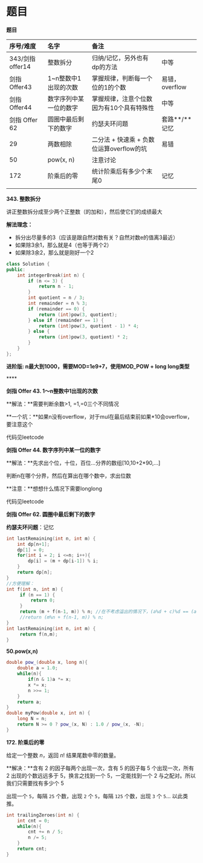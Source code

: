 # 题目



**题目**

| 序号/难度 | 名字 | 备注 |  |
| :--- | :--- | :--- | :--- |
| 343/剑指offer14 | 整数拆分 | 归纳/记忆，另外也有dp的方法 | 中等 |
| 剑指Offer43 | 1~n整数中1出现的次数 | 掌握规律，判断每一个位的1的个数 | 易错，overflow |
| 剑指Offer44 | 数字序列中某一位的数字 | 掌握规律，注意个位数因为有10个具有特殊性 | 中等 |
| 剑指 Offer 62 | 圆圈中最后剩下的数字 | 约瑟夫环问题 | 套路**/**记忆 |
| 29 | 两数相除 | 二分法 + 快速乘 + 负数位运算overflow的坑 | 易错 |
| 50 | pow\(x, n\) | 注意讨论 |  |
| 172 | 阶乘后的零 | 统计阶乘后有多少个末尾0 | 记忆 |
|  |  |  |  |



**343. 整数拆分**

讲正整数拆分成至少两个正整数（的加和），然后使它们的成绩最大

**解法理念：**

* 拆分出尽量多的3（应该是跟自然对数有关？自然对数e的值离3最近）
* 如果除3余1，那么就是4（也等于两个2）
* 如果除3余2，那么就是刚好一个2

```cpp
class Solution {
public:
    int integerBreak(int n) {
        if (n <= 3) {
            return n - 1;
        }
        int quotient = n / 3;
        int remainder = n % 3;
        if (remainder == 0) {
            return (int)pow(3, quotient);
        } else if (remainder == 1) {
            return (int)pow(3, quotient - 1) * 4;
        } else {
            return (int)pow(3, quotient) * 2;
        }
    }
};
```

**进阶版: n最大到1000，需要MOD=1e9+7，使用MOD\_POW + long long类型**

\*\*\*\*

**剑指 Offer 43. 1～n整数中1出现的次数**

**解法：**需要判断余数&gt;1, =1,=0三个不同情况

**一个坑：**如果n没有overflow，对于mul在最后结束前如果\*10会overflow，要注意这个

代码见leetcode

**剑指 Offer 44. 数字序列中某一位的数字**

**解法：**先求出个位，十位，百位...分界的数组\[10,10+2\*90,...\]

判断n在哪个分界，然后在算出在哪个数中，求出位数

**注意：**想想什么情况下需要longlong

代码见leetcode



**剑指 Offer 62. 圆圈中最后剩下的数字**

**约瑟夫环问题**：记忆

```cpp
int lastRemaining(int n, int m) {
    int dp[n+1];
    dp[1] = 0;
    for(int i = 2; i <=n; i++){
        dp[i] = (m + dp[i-1]) % i; 
    }
    return dp[n];
}
//方便理解：
int f(int n, int m) {
     if (n == 1) {
         return 0;
     }
     return (m + f(n-1, m)) % n; //在不考虑溢出的情况下，(a%d + c)%d == (a+c)%d
     //return (m%n + f(n-1, m)) % n;
}
int lastRemaining(int n, int m) {
     return f(n,m);
}
```

**50.pow\(x,n\)**

```cpp
double pow_(double x, long n){
    double a = 1.0;
    while(n){
        if(n & 1)a *= x;
        x *= x;
        n >>= 1;
    }
    return a;
}
double myPow(double x, int n) {
    long N = n;
    return N >= 0 ? pow_(x, N) : 1.0 / pow_(x, -N);
}
```

**172. 阶乘后的零**

 给定一个整数 _n_，返回 _n_! 结果尾数中零的数量。

**解决：**含有 2 的因子每两个出现一次，含有 5 的因子每 5 个出现一次，所有 2 出现的个数远远多于 5，换言之找到一个 5，一定能找到一个 2 与之配对。所以我们只需要找有多少个 5

 出现一个 `5`，每隔 `25` 个数，出现 `2` 个 `5`，每隔 `125` 个数，出现 `3` 个 `5`... 以此类推。

```cpp
int trailingZeroes(int n) {
    int cnt = 0;
    while(n){
        cnt += n / 5;
        n /= 5;
    }
    return cnt;
}
```

